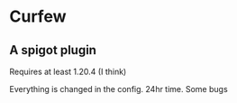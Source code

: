 # Curfew
## A spigot plugin

Requires at least 1.20.4 (I think)

Everything is changed in the config. 24hr time. Some bugs

